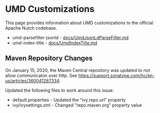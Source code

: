 # UMD Customizations

This page provides information about UMD customizations to the official
Apache Nutch codebase.

* umd-parsefilter-jsonld - [docs/UmdJsonLdParseFilter.md](docs/UmdJsonLdParseFilter.md)
* umd-index-title - [docs/UmdIndexTitle.md](docs/UmdIndexTitle.md)

## Maven Repository Changes

On January 15, 2020, the Maven Central repository was updated to not allow
communicaton over http. See https://support.sonatype.com/hc/en-us/articles/360041287334.

Updated the following files to work around this issue:

* default.properties - Updated the "ivy.repo.url" property
* ivy/ivysettings.xml - Changed "repo.maven.org" property value
